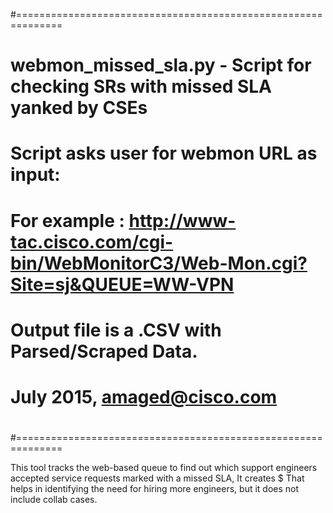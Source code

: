 

#==============================================================
# webmon_missed_sla.py - Script for checking SRs with missed SLA yanked by CSEs
#
# Script asks user for webmon URL as input:
# For example : http://www-tac.cisco.com/cgi-bin/WebMonitorC3/Web-Mon.cgi?Site=sj&QUEUE=WW-VPN
#
# Output file is a .CSV with Parsed/Scraped Data.
#
# July 2015, amaged@cisco.com
#
#==============================================================

This tool tracks the web-based queue to find out which support engineers accepted service requests marked with a missed SLA, It creates $
That helps in identifying the need for hiring more engineers, but it does not include collab cases.

